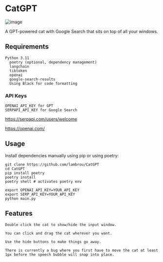 # CatGPT

![image](https://github.com/lambrou/CatGPT/assets/42124973/34bdbebc-5843-4d02-8e96-919e65317237)


A GPT-powered cat with Google Search that sits on top of all your windows.

## Requirements
```shell
Python 3.11
  poetry (optional, dependency management)
  langchain
  tiktoken
  openai
  google-search-results
  Using Black for code formatting
```

### API Keys
```shell
OPENAI_API_KEY for GPT
SERPAPI_API_KEY for Google Search
```
https://serpapi.com/users/welcome

https://openai.com/

## Usage
Install dependencies manually using pip or using poetry:
```shell
git clone https://github.com/lambrou/CatGPT
cd CatGPT
pip install poetry
poetry install
poetry shell # activates poetry env
```

```shell
export OPENAI_API_KEY=YOUR_API_KEY
export SERP_API_KEY=YOUR_API_KEY
python main.py
```

## Features

    Double click the cat to show/hide the input window.

    You can click and drag the cat wherever you want.

    Use the hide buttons to make things go away.

    There is currently a bug where you first have to move the cat at least 1px before the speech bubble will snap into place.
